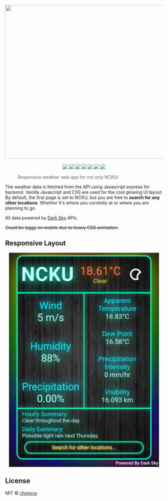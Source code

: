 <p align=center>
    <img src="public/img/1920.gif" width="862" height="491">
</p>

<p align=center>
    <a target="_blank" href="https://travis-ci.com/chonyyy/NCKU-Weather" title="Build Status"><img src="https://travis-ci.com/chonyyy/NCKU-Weather.svg?branch=master"></a>
    <a target="_blank" href="#" title="language count"><img src="https://img.shields.io/github/languages/count/chonyyy/NCKU-Weather"></a>
    <a target="_blank" href="#" title="top language"><img src="https://img.shields.io/github/languages/top/chonyyy/NCKU-Weather"></a>
    <a target="_blank" href="http://nodejs.org/download/" title="Node version"><img src="https://img.shields.io/badge/node.js-%3E=_6.0-green.svg"></a>
    <a target="_blank" href="https://opensource.org/licenses/MIT" title="License: MIT"><img src="https://img.shields.io/badge/License-MIT-blue.svg"></a>
    <a target="_blank" href="#" title="repo size"><img src="https://img.shields.io/github/repo-size/chonyyy/NCKU-Weather"></a>
    <a target="_blank" href="http://makeapullrequest.com" title="PRs Welcome"><img src="https://img.shields.io/badge/PRs-welcome-brightgreen.svg"></a>
</p>

> Responsive weather web app for not only NCKU!

The weather data is fetched from the API using Javascript express for backend.
Vanilla Javascript and CSS are used for the cool glowing UI layout.
By default, the first page is set to NCKU, but you are free to **search for any other locations**. Whether it's where you currently at or where you are planning to go.

All data powered by [Dark Sky](https://darksky.net/dev) APIs.

~~Could be laggy on mobile due to heavy CSS animation.~~

## Responsive Layout

<p align=center>
    <img src="public/img/responsive.jpg" width="480" height="684">
</p>

## License

MIT © [chonyyy](https://github.com/chonyyy)
